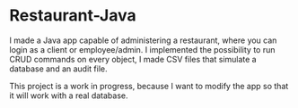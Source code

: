# Restaurant-Java

I made a Java app capable of administering a restaurant, where you can login as a client or employee/admin. I implemented the possibility to run CRUD commands on every object, I made CSV files that simulate a database and an audit file.

This project is a work in progress, because I want to modify the app so that it will work with a real database.
